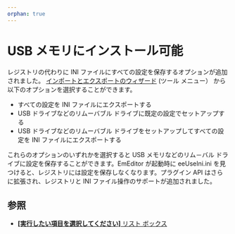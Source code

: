 ```yaml
---
orphan: true
---
```

# USB メモリにインストール可能

レジストリの代わりに INI ファイルにすべての設定を保存するオプションが追加されました。 [インポートとエクスポートのウィザード](../dlg/import_export/index) (ツール メニュー） から以下のオプションを選択することができます。

- すべての設定を INI ファイルにエクスポートする
- USB ドライブなどのリムーバブル ドライブに既定の設定でセットアップする
- USB ドライブなどのリムーバブル ドライブをセットアップしてすべての設定を INI ファイルにエクスポートする

これらのオプションのいずれかを選択すると USB メモリなどのリム－バル ドライブに設定を保存することができます。EmEditor が起動時に eeUseIni.ini を見つけると、レジストリには設定を保存しなくなります。プラグイン API はさらに拡張され、レジストリと INI ファイル操作のサポートが追加されました。

## 参照

- [**\[実行したい項目を選択してください\]** リスト ボックス](../dlg/import_export/index)
